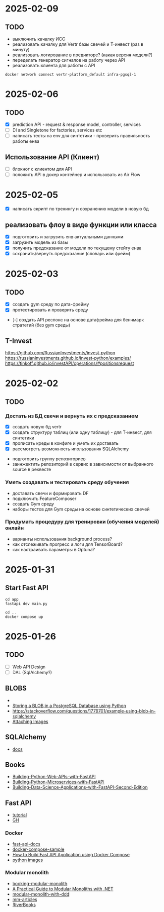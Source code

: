 # 2025-02-09

## TODO
- выключить качалку ИСС
- реализовать качалку для Vertr базы свечей и T-инвест (раз в минуту)
- реализовать логирование в предикторе? (какая версия модели?)
- переделать генератор сигналов на работу через API
- реализовать клиента для работы с API

```shell
docker network connect vertr-platform_default infra-pgsql-1
```

# 2025-02-06

## TODO
- [x] prediction API - request & response model, controller, services
- [ ] DI and Singletone for factories, services etc  
- [ ] написать тесты на env для синтетики - проверить правильность работы енва

## Использование API (Клиент)
- [ ] блокнот с клиентом для API
- [ ] положить API в докер контейнер и использовать из Air Flow 

# 2025-02-05

- [x] написать скрипт по тренингу и сохранению модели в новую бд

## реализовать флоу в виде функции или класса

- [x] подготовить и загрузить енв актуальными данными
- [x] загрузить модель из базы
- [x] получить предсказание от модели по текущему стейту енва
- [x] сохранить/вернуть предсказание (словарь или фрейм)

# 2025-02-03

## TODO
- [x] создать gym среду по дата-фрейму
- [x] протестировать и проверить среду
- [-] создать API респонс на основе датафрейма для бенчмарк стратегий (без gym среды)

## T-Invest
https://github.com/RussianInvestments/invest-python
https://russianinvestments.github.io/invest-python/examples/
https://tinkoff.github.io/investAPI/operations/#positionsrequest

# 2025-02-02

## TODO

### Достать из БД свечи и вернуть их с предсказанием

- [x] создать новую бд vertr
- [x] создать структуру таблиц (или одну таблицу) - для T-инвест, для синтетики
- [x] прописать креды в конфиге и уметь их доставать
- [x] рассмотреть возможность ипользования SQLAlchemy
- подготовить группу репозиториев
- заинжектить репозиторий в сервис в зависимости от выбранного source в реквесте

### Уметь создавать и тестировать среду обучения

- доставать свечи и формировать DF
- подключить FeatureComposer
- создать Gym среду 
- наборы тестов для Gym среды на основе синтетических свечей

### Продумать процедуру для тренировки (обучения моделей) онлайн

- варианты использования background process?
- как отслеживать прогресс и логи для TensorBoard?
- как настраивать параметры в Optuna?


# 2025-01-31

## Start Fast API

```shell
cd app
fastapi dev main.py
```

```shell
cd ..
docker compose up
```

# 2025-01-26

## TODO

- [ ] Web API Design
- [ ] DAL (SqlAlchemy?)

## BLOBS
- 
- [Storing a BLOB in a PostgreSQL Database using Python](https://www.geeksforgeeks.org/storing-a-blob-in-a-postgresql-database-using-python/)
- https://stackoverflow.com/questions/1779701/example-using-blob-in-sqlalchemy
- [Attaching Images](https://sqlalchemy-imageattach.readthedocs.io/en/0.8.0/guide/context.html)

## SQLAlchemy

- [docs](https://docs.sqlalchemy.org/en/20/)

## Books

- [Building-Python-Web-APIs-with-FastAPI](https://github.com/PacktPublishing/Building-Python-Web-APIs-with-FastAPI)
- [Building-Python-Microservices-with-FastAPI](https://github.com/PacktPublishing/Building-Python-Microservices-with-FastAPI)
- [Building-Data-Science-Applications-with-FastAPI-Second-Edition](https://github.com/PacktPublishing/Building-Data-Science-Applications-with-FastAPI-Second-Edition)

## Fast API

 - [tutorial](https://fastapi.tiangolo.com/tutorial/)
 - [GH](https://github.com/fastapi/fastapi)

### Docker

- [fast-api-docs](https://fastapi.tiangolo.com/deployment/docker)
- [docker-compose-sample](https://github.com/docker/awesome-compose/tree/master/fastapi)
- [How to Build Fast API Application using Docker Compose](https://www.digitalocean.com/community/tutorials/create-fastapi-app-using-docker-compose)
- [python images](https://hub.docker.com/_/python)

### Modular monolith

- [booking-modular-monolith](https://github.com/meysamhadeli/booking-modular-monolith)
- [A Practical Guide to Modular Monoliths with .NET](https://chrlschn.dev/blog/2024/01/a-practical-guide-to-modular-monoliths/)
- [modular-monolith-with-ddd](https://github.com/kgrzybek/modular-monolith-with-ddd)
- [mm-articles](https://awesome-architecture.com/modular-monolith/#articles)
- [RiverBooks](https://github.com/ardalis/RiverBooks)

